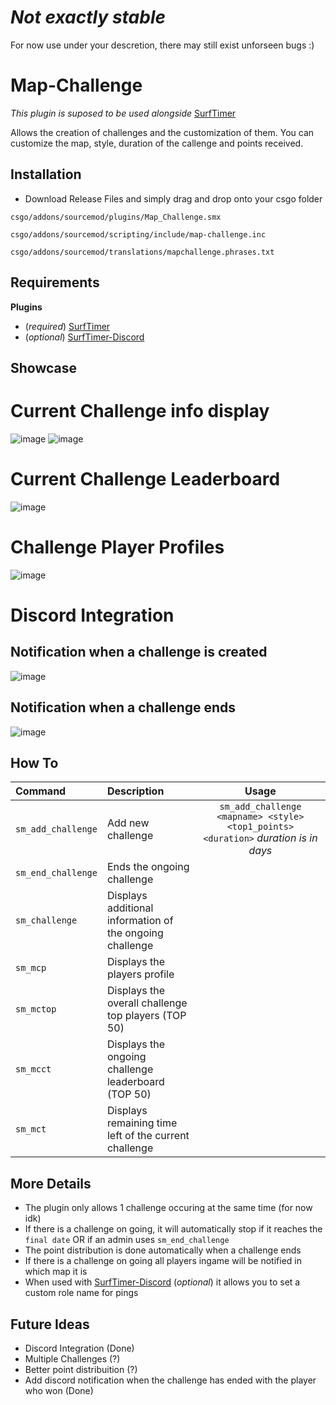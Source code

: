 # *Not exactly stable*
  For now use under your descretion, there may still exist unforseen bugs :)

# Map-Challenge

*This plugin is suposed to be used alongside* [SurfTimer](https://github.com/surftimer/SurfTimer)

Allows the creation of challenges and the customization of them.
You can customize the map, style, duration of the callenge and points received.

## Installation

* Download Release Files and simply drag and drop onto your csgo folder

`csgo/addons/sourcemod/plugins/Map_Challenge.smx`

`csgo/addons/sourcemod/scripting/include/map-challenge.inc`

`csgo/addons/sourcemod/translations/mapchallenge.phrases.txt`

## Requirements

**Plugins**
*  (*required*) [SurfTimer](https://github.com/surftimer/SurfTimer)
* (*optional*) [SurfTimer-Discord](https://github.com/surftimer/SurfTimer-discord)

## Showcase
# Current Challenge info display
![image](https://user-images.githubusercontent.com/70631212/180694878-e4dd13df-1167-4d30-b776-e7d54fb3d746.png)
![image](https://user-images.githubusercontent.com/70631212/180694922-88967f02-ece8-49a7-a5e1-ff4891213250.png)

# Current Challenge Leaderboard
![image](https://user-images.githubusercontent.com/70631212/180695169-cec8d76d-6776-4bd2-b226-6df7ccdf4968.png)

# Challenge Player Profiles
![image](https://user-images.githubusercontent.com/70631212/180695226-55b0cba5-9e40-455c-82a6-ccda854fffdb.png)

# Discord Integration 
## Notification when a challenge is created
![image](https://user-images.githubusercontent.com/70631212/180698128-4f3b07bf-f030-413d-ab06-81f10cba349d.png)

## Notification when a challenge ends
![image](https://user-images.githubusercontent.com/70631212/183961337-c9a06953-b6f6-40a9-81fa-8467be4f895b.png)

## How To

Command | Description | Usage
:---|:---|:---:
`sm_add_challenge` | Add new challenge | ```sm_add_challenge <mapname> <style> <top1_points> <duration>``` *duration is in days*
`sm_end_challenge` | Ends the ongoing challenge |
`sm_challenge` | Displays additional information of the ongoing challenge |
`sm_mcp` | Displays the players profile |
`sm_mctop` | Displays the overall challenge top players (TOP 50) |
`sm_mcct` | Displays the ongoing challenge leaderboard (TOP 50) |
`sm_mct` | Displays remaining time left of the current challenge |

## More Details
* The plugin only allows 1 challenge occuring at the same time (for now idk)
* If there is a challenge on going, it will automatically stop if it reaches the `final date` OR if an admin uses `sm_end_challenge`
* The point distribution is done automatically when a challenge ends
* If there is a challenge on going all players ingame will be notified in which map it is
* When used with [SurfTimer-Discord](https://github.com/surftimer/SurfTimer-discord) (*optional*) it allows you to set a custom role name for pings

## Future Ideas
* Discord Integration (Done)
* Multiple Challenges (?)
* Better point distribuition (?)
* Add discord notification when the challenge has ended with the player who won (Done)
